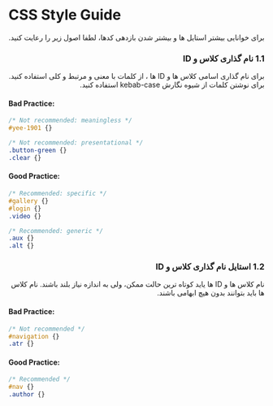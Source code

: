 <h1> CSS Style Guide </h1>

<p dir="rtl"> برای خوانایی بیشتر استایل ها و بیشتر شدن بازدهی کدها، لطفا اصول زیر را رعایت کنید. </p>

<h3 dir="rtl">1.1 نام گذاری کلاس و ID</h4>

<p dir="rtl">برای نام گذاری اسامی کلاس ها و ID ها ، از کلمات با معنی و مرتبط و کلی استفاده کنید. برای نوشتن کلمات از شیوه نگارش kebab-case استفاده کنید.</p>

#### Bad Practice:

```css
/* Not recommended: meaningless */
#yee-1901 {}

/* Not recommended: presentational */
.button-green {}
.clear {}
```

#### Good Practice:

```css
/* Recommended: specific */
#gallery {}
#login {}
.video {}

/* Recommended: generic */
.aux {}
.alt {}
```

<h3 dir="rtl">1.2 استایل نام گذاری کلاس و ID</h4>

<p dir="rtl">نام کلاس ها و ID ها یاید کوتاه ترین حالت ممکن، ولی به اندازه نیاز بلند باشند. نام کلاس ها باید بتوانند بدون هیچ ابهامی باشند.</p>

#### Bad Practice:

```css
/* Not recommended */
#navigation {}
.atr {}
```

#### Good Practice:

```css
/* Recommended */
#nav {}
.author {}
```
